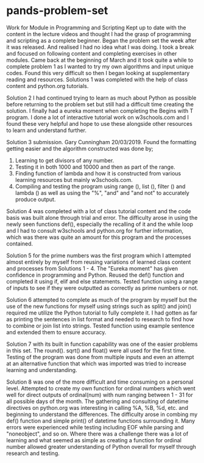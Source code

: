 # pands-problem-set
Work for Module in Programming and Scripting
Kept up to date with the content in the lecture videos and thought I had the grasp of programming and scripting as a complete beginner.
Began the problem set the week after it was released. And realised I had no idea what I was doing.
I took a break and focused on following content and completing exercises in other modules.
Came back at the beginning of March and it took quite a while to complete problem 1 as I wanted to try my own algorithms and input unique codes. Found this very difficult so then I began looking at supplementary reading and resources.
Solutions 1 was completed with the help of class content and python.org tutorials.

Solution 2 I had continued trying to learn as much about Python as possible before returning to the problem set but still had a difficult time creating the solution. I finally had a eureka moment when completing the Begins with T program. I done a lot of interactive tutorial work on w3schools.com and I found these very helpful and hope to use these alongside other resources to learn and understand further.

Solution 3 submission. Gary Cunningham 20/03/2019.
Found the formatting getting easier and the algorithm constructed was done by;
1. Learning to get divisors of any number.
2. Testing it in both 1000 and 10000 and then as part of the range.
3. Finding function of lambda and how it is constructed from various learning resources but mainly w3schools.com.
4. Compiling and testing the program using range (), list (), filter () and lambda () as well as using the "%", "and" and "and not" to accurately produce output.  

Solution 4 was completed with a lot of class tutorial content and the code basis was built alone through trial and error. The difficulty arose in using the newly seen functions def(), especially the recalling of it and the while loop and I had to consult w3schools and python.org for further information, which was there was quite an amount for this program and the processes contained.

Solution 5 for the prime numbers was the first program which I attempted almost entirely by myself from reusing variations of learned class content and processes from Solutions 1 - 4. The "Eureka moment" has given confidence in programming and Python. Reused the def() function and completed it using if, elif and else statements. Tested function using a range of inputs to see if they were outputted as correctly as prime numbers or not.

Solution 6 attempted to complete as much of the program by myself but the use of the new functions for myself using strings such as split() and join() required me utilize the Python tutorial to fully complete it. I had gotten as far as printing the sentences in list format and needed to research to find how to combine or join list into strings. Tested function using example sentence and extended them to ensure accuracy.

Solution 7 with its built in function capability was one of the easier problems in this set. The round(). sqrt() and float() were all used for the first time. Testing of the program was done from multiple inputs and even an attempt at an alternative function that which was imported was tried to increase learning and understanding.

Solution 8 was one of the more difficult and time consuming on a personal level. Attempted to create my own function for ordinal numbers which went well for direct outputs of ordinal(num) with num ranging between 1 - 31 for all possible days of the month. The gathering and consulting of datetime directives on python.org was interesting in calling %A, %B, %d, etc. and beginning to understand the differences. The difficulty arose in combing my def() function and simple print() of datetime functions surrounding it. Many errors were experienced while testing including EOF while parsing and "noneobject", and so on. Where there was a challenge there was a lot of learning and what seemed as simple as creating a function for ordinal number allowed greater understanding of Python overall for myself through research and testing.

